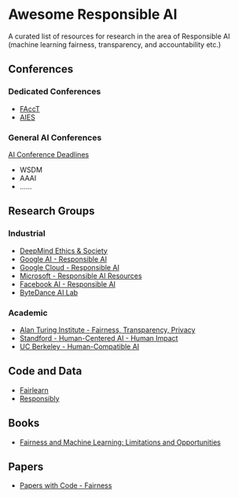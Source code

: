 # Awesome Responsible AI
A curated list of resources for research in the area of Responsible AI (machine learning fairness, transparency, and accountability etc.)

## Conferences

### Dedicated Conferences
- [FAccT](https://facctconference.org/)
- [AIES](https://www.aies-conference.com/)

### General AI Conferences
[AI Conference Deadlines](https://aideadlin.es/?sub=ML,CV,NLP,DM)
- WSDM
- AAAI
- ......

## Research Groups

### Industrial
- [DeepMind Ethics & Society](https://deepmind.com/about/ethics-and-society)
- [Google AI - Responsible AI](https://ai.google/responsibilities/responsible-ai-practices/)
- [Google Cloud - Responsible AI](https://cloud.google.com/responsible-ai)
- [Microsoft - Responsible AI Resources](https://www.microsoft.com/en-us/ai/responsible-ai-resources)
- [Facebook AI - Responsible AI](https://ai.facebook.com/blog/facebooks-five-pillars-of-responsible-ai/)
- [ByteDance AI Lab](https://ailab.bytedance.com/research)

### Academic
- [Alan Turing Institute - Fairness, Transparency, Privacy](https://www.turing.ac.uk/research/interest-groups/fairness-transparency-privacy)
- [Standford - Human-Centered AI - Human Impact](https://hai.stanford.edu/research/research-focus-areas/human-impact-research-mission)
- [UC Berkeley - Human-Compatible AI](https://humancompatible.ai/research)

## Code and Data
- [Fairlearn](https://fairlearn.org/)
- [Responsibly](https://docs.responsibly.ai/)

## Books
- [Fairness and Machine Learning: Limitations and Opportunities](https://fairmlbook.org/)

## Papers
- [Papers with Code - Fairness](https://paperswithcode.com/task/fairness)

